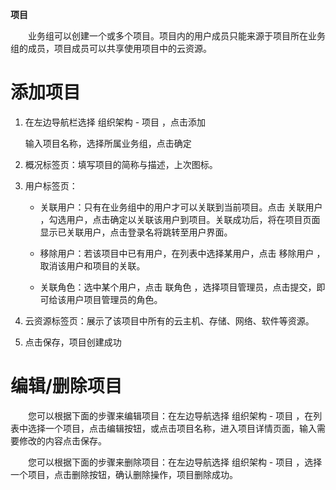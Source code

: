 **项目**

　　业务组可以创建一个或多个项目。项目内的用户成员只能来源于项目所在业务组的成员，项目成员可以共享使用项目中的云资源。

# 添加项目

1.  在左边导航栏选择 组织架构 - 项目 ，点击添加

    输入项目名称，选择所属业务组，点击确定

2.  概况标签页：填写项目的简称与描述，上次图标。

3.  用户标签页：

    -   关联用户：只有在业务组中的用户才可以关联到当前项目。点击 关联用户 ，勾选用户，点击确定以关联该用户到项目。关联成功后，将在项目页面显示已关联用户，点击登录名将跳转至用户界面。

    -   移除用户：若该项目中已有用户，在列表中选择某用户，点击 移除用户 ，取消该用户和项目的关联。

    -   关联角色：选中某个用户，点击 联角色 ，选择项目管理员，点击提交，即可给该用户项目管理员的角色。

4.  云资源标签页：展示了该项目中所有的云主机、存储、网络、软件等资源。

5.  点击保存，项目创建成功

# 编辑/删除项目

　　您可以根据下面的步骤来编辑项目：在左边导航选择 组织架构 - 项目 ，在列表中选择一个项目，点击编辑按钮，或点击项目名称，进入项目详情页面，输入需要修改的内容点击保存。

　　您可以根据下面的步骤来删除项目：在左边导航选择 组织架构 - 项目 ，选择一个项目，点击删除按钮，确认删除操作，项目删除成功。
